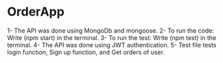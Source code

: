 # OrderApp
1- The API was done using MongoDb and mongoose.
2- To run the code: Write (npm start) in the terminal.
3- To run the test: Write (npm test) in the terminal.
4- The API was done using JWT authentication.
5- Test file tests login function, Sign up function, and Get orders of user.
